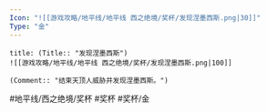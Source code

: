 ```yaml
---
Icon: "![[游戏攻略/地平线/地平线 西之绝境/奖杯/发现涅墨西斯.png|30]]"
Type: "金"
---
```

```ad-common-gold-trophy
title: (Title:: "发现涅墨西斯")
![[游戏攻略/地平线/地平线 西之绝境/奖杯/发现涅墨西斯.png|100]]

(Comment:: "结束天顶人威胁并发现涅墨西斯。")
```

#地平线/西之绝境/奖杯 #奖杯 #奖杯/金
